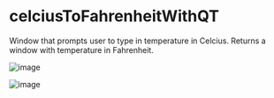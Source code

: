 # celciusToFahrenheitWithQT

Window that prompts user to type in temperature in Celcius. Returns a window with temperature in Fahrenheit.

![image](https://user-images.githubusercontent.com/68548733/166802356-11e66e5a-743b-4f9f-9c2a-63b0464395e7.png)

![image](https://user-images.githubusercontent.com/68548733/166802430-de150ebe-74e5-4180-8d9e-ecc356bc11ba.png)

